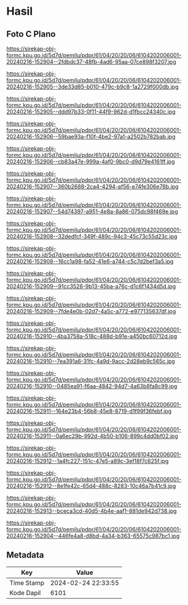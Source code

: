# Hasil

## Foto C Plano

https://sirekap-obj-formc.kpu.go.id/5d7d/pemilu/pdpr/61/04/20/20/06/6104202006001-20240216-152904--2fdbdc37-48fb-4ad6-95aa-07ce898f3207.jpg

https://sirekap-obj-formc.kpu.go.id/5d7d/pemilu/pdpr/61/04/20/20/06/6104202006001-20240216-152905--3de33d85-b010-479c-b9c8-1a2729f000db.jpg

https://sirekap-obj-formc.kpu.go.id/5d7d/pemilu/pdpr/61/04/20/20/06/6104202006001-20240216-152905--ddd97b33-0f11-44f9-962d-d1fbcc24340c.jpg

https://sirekap-obj-formc.kpu.go.id/5d7d/pemilu/pdpr/61/04/20/20/06/6104202006001-20240216-152906--59bae93a-f10f-4be2-97a1-a2502b782bab.jpg

https://sirekap-obj-formc.kpu.go.id/5d7d/pemilu/pdpr/61/04/20/20/06/6104202006001-20240216-152906--cb83a47e-999a-4af0-9bc0-d9d79e4161ff.jpg

https://sirekap-obj-formc.kpu.go.id/5d7d/pemilu/pdpr/61/04/20/20/06/6104202006001-20240216-152907--360b2688-2ca4-4294-af56-e74fe306e78b.jpg

https://sirekap-obj-formc.kpu.go.id/5d7d/pemilu/pdpr/61/04/20/20/06/6104202006001-20240216-152907--54d74397-a951-4e8a-8a86-075dc98f469e.jpg

https://sirekap-obj-formc.kpu.go.id/5d7d/pemilu/pdpr/61/04/20/20/06/6104202006001-20240216-152908--32dedfcf-349f-489c-94c3-45c73c55d23c.jpg

https://sirekap-obj-formc.kpu.go.id/5d7d/pemilu/pdpr/61/04/20/20/06/6104202006001-20240216-152908--16cc1a98-fa52-41e6-a744-c5c7d2bef3a5.jpg

https://sirekap-obj-formc.kpu.go.id/5d7d/pemilu/pdpr/61/04/20/20/06/6104202006001-20240216-152909--91cc3526-9b13-45ba-a76c-d1c6f1434d5d.jpg

https://sirekap-obj-formc.kpu.go.id/5d7d/pemilu/pdpr/61/04/20/20/06/6104202006001-20240216-152909--7fde4e0b-02d7-4a5c-a772-e977135637df.jpg

https://sirekap-obj-formc.kpu.go.id/5d7d/pemilu/pdpr/61/04/20/20/06/6104202006001-20240216-152910--4ba3758a-518c-488d-b91e-a450bc60712d.jpg

https://sirekap-obj-formc.kpu.go.id/5d7d/pemilu/pdpr/61/04/20/20/06/6104202006001-20240216-152910--7ea391a6-31fc-4a9d-9acc-2d28eb9c565c.jpg

https://sirekap-obj-formc.kpu.go.id/5d7d/pemilu/pdpr/61/04/20/20/06/6104202006001-20240216-152910--0485ea91-f6aa-4842-94d7-4a63b8fa8c99.jpg

https://sirekap-obj-formc.kpu.go.id/5d7d/pemilu/pdpr/61/04/20/20/06/6104202006001-20240216-152911--164e23b4-56b8-45e8-8719-d1f99f36febf.jpg

https://sirekap-obj-formc.kpu.go.id/5d7d/pemilu/pdpr/61/04/20/20/06/6104202006001-20240216-152911--0a6ec29b-992d-4b50-b106-899c4dd0bf02.jpg

https://sirekap-obj-formc.kpu.go.id/5d7d/pemilu/pdpr/61/04/20/20/06/6104202006001-20240216-152912--1a4fc227-151c-47e5-a89c-3ef18f7c625f.jpg

https://sirekap-obj-formc.kpu.go.id/5d7d/pemilu/pdpr/61/04/20/20/06/6104202006001-20240216-152912--8e1fe42c-65d4-488c-8283-10c46a7b41c9.jpg

https://sirekap-obj-formc.kpu.go.id/5d7d/pemilu/pdpr/61/04/20/20/06/6104202006001-20240216-152913--bceca3cd-40d5-4b4e-aaf1-881de942d738.jpg

https://sirekap-obj-formc.kpu.go.id/5d7d/pemilu/pdpr/61/04/20/20/06/6104202006001-20240216-152904--446fe4a8-d8bd-4a34-b363-65575c987bc1.jpg


## Metadata

| Key        | Value               |
| ---------- | ------------------- |
| Time Stamp | 2024-02-24 22:33:55 |
| Kode Dapil | 6101                |



